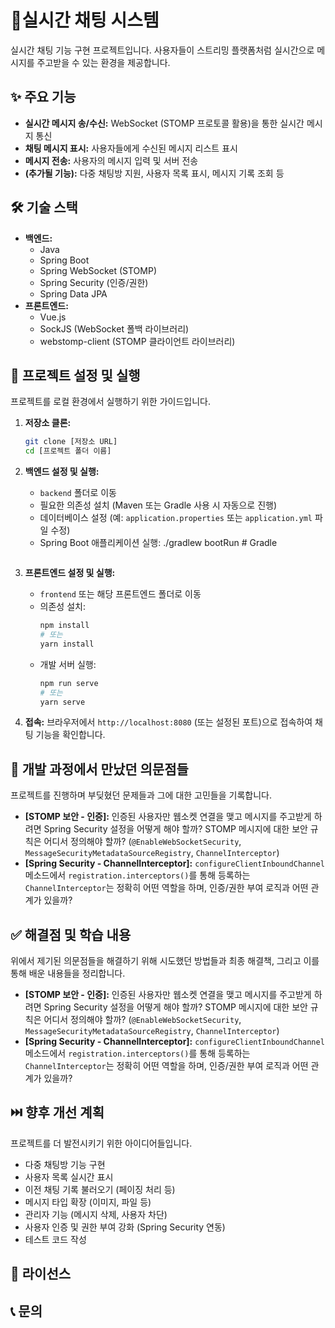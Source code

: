 # 🚀실시간 채팅 시스템

실시간 채팅 기능 구현 프로젝트입니다. 사용자들이 스트리밍 플랫폼처럼 실시간으로 메시지를 주고받을 수 있는 환경을 제공합니다.

## ✨ 주요 기능

*   **실시간 메시지 송/수신:** WebSocket (STOMP 프로토콜 활용)을 통한 실시간 메시지 통신
*   **채팅 메시지 표시:** 사용자들에게 수신된 메시지 리스트 표시
*   **메시지 전송:** 사용자의 메시지 입력 및 서버 전송
*   **(추가될 기능):** 다중 채팅방 지원, 사용자 목록 표시, 메시지 기록 조회 등

## 🛠️ 기술 스택

*   **백엔드:**
    *   Java
    *   Spring Boot
    *   Spring WebSocket (STOMP)
    *   Spring Security (인증/권한)
    *   Spring Data JPA
*   **프론트엔드:**
    *   Vue.js
    *   SockJS (WebSocket 폴백 라이브러리)
    *   webstomp-client (STOMP 클라이언트 라이브러리)
    

## 🚦 프로젝트 설정 및 실행

프로젝트를 로컬 환경에서 실행하기 위한 가이드입니다.

1.  **저장소 클론:**
    ```bash
    git clone [저장소 URL]
    cd [프로젝트 폴더 이름]
    ```

2.  **백엔드 설정 및 실행:**
    *   `backend` 폴더로 이동
    *   필요한 의존성 설치 (Maven 또는 Gradle 사용 시 자동으로 진행)
    *   데이터베이스 설정 (예: `application.properties` 또는 `application.yml` 파일 수정)
    *   Spring Boot 애플리케이션 실행:
        ./gradlew bootRun # Gradle
        ```

3.  **프론트엔드 설정 및 실행:**
    *   `frontend` 또는 해당 프론트엔드 폴더로 이동
    *   의존성 설치:
        ```bash
        npm install
        # 또는
        yarn install
        ```
    *   개발 서버 실행:
        ```bash
        npm run serve
        # 또는
        yarn serve
        ```

4.  **접속:** 브라우저에서 `http://localhost:8080` (또는 설정된 포트)으로 접속하여 채팅 기능을 확인합니다.

## 🤔 개발 과정에서 만났던 의문점들

프로젝트를 진행하며 부딪혔던 문제들과 그에 대한 고민들을 기록합니다. 

*   **[STOMP 보안 - 인증]:** 인증된 사용자만 웹소켓 연결을 맺고 메시지를 주고받게 하려면 Spring Security 설정을 어떻게 해야 할까? STOMP 메시지에 대한 보안 규칙은 어디서 정의해야 할까? (`@EnableWebSocketSecurity`, `MessageSecurityMetadataSourceRegistry`, `ChannelInterceptor`)
*   **[Spring Security - ChannelInterceptor]:** `configureClientInboundChannel` 메소드에서 `registration.interceptors()`를 통해 등록하는 `ChannelInterceptor`는 정확히 어떤 역할을 하며, 인증/권한 부여 로직과 어떤 관계가 있을까?


## ✅ 해결점 및 학습 내용

위에서 제기된 의문점들을 해결하기 위해 시도했던 방법들과 최종 해결책, 그리고 이를 통해 배운 내용들을 정리합니다.
*   **[STOMP 보안 - 인증]:** 인증된 사용자만 웹소켓 연결을 맺고 메시지를 주고받게 하려면 Spring Security 설정을 어떻게 해야 할까? STOMP 메시지에 대한 보안 규칙은 어디서 정의해야 할까? (`@EnableWebSocketSecurity`, `MessageSecurityMetadataSourceRegistry`, `ChannelInterceptor`)
*   **[Spring Security - ChannelInterceptor]:** `configureClientInboundChannel` 메소드에서 `registration.interceptors()`를 통해 등록하는 `ChannelInterceptor`는 정확히 어떤 역할을 하며, 인증/권한 부여 로직과 어떤 관계가 있을까?

## ⏭️ 향후 개선 계획

프로젝트를 더 발전시키기 위한 아이디어들입니다.

*   다중 채팅방 기능 구현
*   사용자 목록 실시간 표시
*   이전 채팅 기록 불러오기 (페이징 처리 등)
*   메시지 타입 확장 (이미지, 파일 등)
*   관리자 기능 (메시지 삭제, 사용자 차단)
*   사용자 인증 및 권한 부여 강화 (Spring Security 연동)
*   테스트 코드 작성

## 📄 라이선스


## 📞 문의


